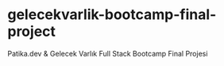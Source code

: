 # gelecekvarlik-bootcamp-final-project
Patika.dev &amp; Gelecek Varlık Full Stack Bootcamp Final Projesi
